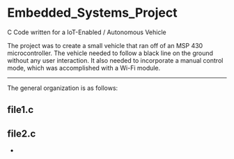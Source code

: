 # Embedded_Systems_Project
C Code written for a IoT-Enabled / Autonomous Vehicle 

The project was to create a small vehicle that ran off of an MSP 430 microcontroller.  The vehicle needed to follow a black line on the ground without any user interaction.  It also needed to incorporate a manual control mode, which was accomplished with a Wi-Fi module.

---

The general organization is as follows:

## file1.c

## file2.c
-
